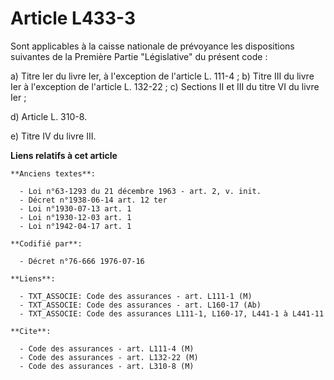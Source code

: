 # Article L433-3

Sont applicables à la caisse nationale de prévoyance les dispositions suivantes de la Première Partie "Législative" du
présent code :

a) Titre Ier du livre Ier, à l'exception de l'article L. 111-4 ;    b) Titre III du livre Ier à l'exception de l'article L.
132-22 ;    c) Sections II et III du titre VI du livre Ier ;

d) Article L. 310-8.

e) Titre IV du livre III.

**Liens relatifs à cet article**

	**Anciens textes**:

	  - Loi n°63-1293 du 21 décembre 1963 - art. 2, v. init.
	  - Décret n°1938-06-14 art. 12 ter
	  - Loi n°1930-07-13 art. 1
	  - Loi n°1930-12-03 art. 1
	  - Loi n°1942-04-17 art. 1

	**Codifié par**:

	  - Décret n°76-666 1976-07-16

	**Liens**:

	  - TXT_ASSOCIE: Code des assurances - art. L111-1 (M)
	  - TXT_ASSOCIE: Code des assurances - art. L160-17 (Ab)
	  - TXT_ASSOCIE: Code des assurances L111-1, L160-17, L441-1 à L441-11

	**Cite**:

	  - Code des assurances - art. L111-4 (M)
	  - Code des assurances - art. L132-22 (M)
	  - Code des assurances - art. L310-8 (M)
